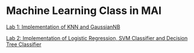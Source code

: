 # Machine Learning Class in MAI

[Lab 1: Implementation of KNN and GaussianNB](https://github.com/vladiq/MAI-ML-class/blob/main/lab_1/ML_lab_1.ipynb)

[Lab 2: Implementation of Logistic Regression, SVM Classifier and Decision Tree Classifier](https://github.com/vladiq/MAI-ML-class/blob/main/lab_2/lab_2.ipynb)
